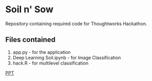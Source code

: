 # Soil n' Sow

Repository containing required code for Thoughtworks Hackathon.

## Files contained
1. app.py - for the application
2. Deep Learning Soil.ipynb - for Image Classification
3. hack.R - for multilevel classification

[PPT](https://docs.google.com/presentation/d/1Qqly5WAqmlNzRzff70BFgW2ImsgfBHFLdt4fLj5NSC4/edit?usp=sharing)

